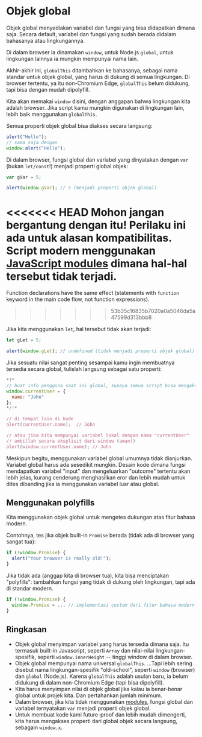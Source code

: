 
# Objek global

Objek global menyediakan variabel dan fungsi yang bisa didapatkan dimana saja. Secara default, variabel dan fungsi yang sudah berada didalam bahasanya atau lingkungannya.

Di dalam browser ia dinamakan `window`, untuk Node.js `global`, untuk lingkungan lainnya ia mungkin mempunyai nama lain.

Akhir-akhir ini, `globalThis` ditambahkan ke bahasanya, sebagai nama standar untuk objek global, yang harus di dukung di semua lingkungan. Di browser tertentu, ya itu non-Chromium Edge, `globalThis` belum didukung, tapi bisa dengan mudah dipolyfill.

Kita akan memakai `window` disini, dengan anggapan bahwa lingkungan kita adalah browser. Jika script kamu mungkin digunakan di lingkungan lain, lebih baik menggunakan `globalThis`.

Semua properti objek global bisa diakses secara langsung:

```js run
alert("Hello");
// sama saja dengan
window.alert("Hello");
```

Di dalam browser, fungsi global dan variabel yang dinyatakan dengan `var` (bukan `let/const`!) menjadi properti global objek:

```js run untrusted refresh
var gVar = 5;

alert(window.gVar); // 5 (menjadi properti objek global)
```

<<<<<<< HEAD
Mohon jangan bergantung dengan itu! Perilaku ini ada untuk alasan kompatibilitas. Script modern menggunakan [JavaScript modules](info:modules) dimana hal-hal tersebut tidak terjadi.
=======
Function declarations have the same effect (statements with `function` keyword in the main code flow, not function expressions).
>>>>>>> 53b35c16835b7020a0a5046da5a47599d313bbb8

Jika kita menggunakan `let`, hal tersebut tidak akan terjadi:

```js run untrusted refresh
let gLet = 5;

alert(window.gLet); // undefined (tidak menjadi properti objek global)
```

Jika sesuatu nilai sangat penting sesampai kamu ingin membuatnya tersedia secara global, tulislah langsung sebagai satu properti:

```js run
*!*
// buat info pengguna saat ini global, supaya semua script bisa mengaksesnya
window.currentUser = {
  name: "John"
};
*/!*

// di tempat lain di kode
alert(currentUser.name);  // John

// atau jika kita mempunyai variabel lokal dengan nama "currentUser"
// ambillah secara eksplisit dari window (aman!)
alert(window.currentUser.name); // John
```

Meskipun begitu, menggunakan variabel global umumnya tidak dianjurkan. Variabel global harus ada sesedikit mungkin. Desain kode dimana fungsi mendapatkan variabel "input" dan mengeluarkan "outcome" tertentu akan lebih jelas, kurang cenderung menghasilkan eror dan lebih mudah untuk dites dibanding jika ia menggunakan variabel luar atau global.


## Menggunakan polyfills

Kita menggunakan objek global untuk mengetes dukungan atas fitur bahasa modern.

Contohnya, tes jika objek built-in `Promise` berada (tidak ada di browser yang sangat tua):
```js run
if (!window.Promise) {
  alert("Your browser is really old!");
}
```

Jika tidak ada (anggap kita di browser tua), kita bisa menciptakan "polyfills": tambahkan fungsi yang tidak di dukung oleh lingkungan, tapi ada di standar modern.

```js run
if (!window.Promise) {
  window.Promise = ... // implementasi custom dari fitur bahasa modern
}
```

## Ringkasan

- Objek global menyimpan variabel yang harus tersedia dimana saja.
    Itu termasuk built-in Javascript, seperti `Array` dan nilai-nilai lingkungan-spesifik, seperti `window.innerHeight` -- tinggi window di dalam browser.
- Objek global mempunyai nama universal `globalThis`.
    ...Tapi lebih sering disebut nama lingkungan-spesifik "old-school", seperti `window` (browser) dan `global` (Node.js).  Karena `globalThis` adalah usulan baru, ia belum didukung di dalam non-Chromium Edge (tapi bisa dipolyfill).
- Kita harus menyimpan nilai di objek global jika kalau ia benar-benar global untuk projek kita. Dan pertahankan jumlah minimum. 
- Dalam browser, jika kita tidak menggunakan [modules](info:modules), fungsi global dan variabel ternyatakan `var` menjadi properti objek global.
- Untuk membuat kode kami future-proof dan lebih mudah dimengerti, kita harus mengakses properti dari global objek secara langsung, sebagain `window.x`.

